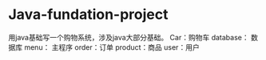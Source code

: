 # Java-fundation-project
用java基础写一个购物系统，涉及java大部分基础。
Car：购物车
database： 数据库
menu： 主程序
order：订单
product：商品
user：用户
